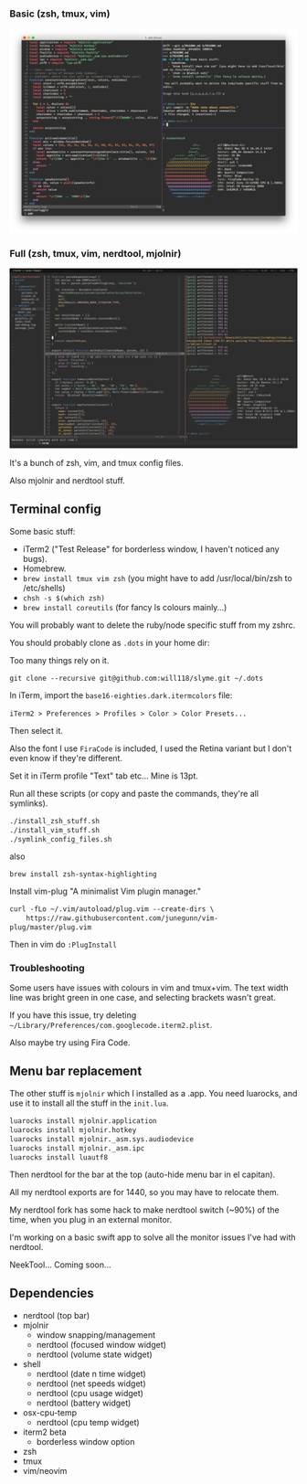 ### Basic (zsh, tmux, vim)
![Img](/screenshots/basic.png "Basic screenshot")

### Full (zsh, tmux, vim, nerdtool, mjolnir)
![Img](/screenshots/full.png "Full screenshot")

It's a bunch of zsh, vim, and tmux config files.

Also mjolnir and nerdtool stuff.

## Terminal config

Some basic stuff:
  - iTerm2 ("Test Release" for borderless window, I haven't noticed any bugs).
  - Homebrew.
  - `brew install tmux vim zsh` (you might have to add /usr/local/bin/zsh to /etc/shells)
  - `chsh -s $(which zsh)`
  - `brew install coreutils` (for fancy ls colours mainly…)

You will probably want to delete the ruby/node specific stuff from my zshrc.

You should probably clone as `.dots` in your home dir:

Too many things rely on it.

```
git clone --recursive git@github.com:will118/slyme.git ~/.dots
```

In iTerm, import the `base16-eighties.dark.itermcolors` file:

`iTerm2 > Preferences > Profiles > Color > Color Presets...`

Then select it.

Also the font I use `FiraCode` is included, I used the Retina variant but I don't even know if they're different.

Set it in iTerm profile "Text" tab etc… Mine is 13pt.

Run all these scripts (or copy and paste the commands, they're all symlinks).
```
./install_zsh_stuff.sh
./install_vim_stuff.sh
./symlink_config_files.sh
```

also

```
brew install zsh-syntax-highlighting
```


Install vim-plug "A minimalist Vim plugin manager."
```
curl -fLo ~/.vim/autoload/plug.vim --create-dirs \
    https://raw.githubusercontent.com/junegunn/vim-plug/master/plug.vim
```

Then in vim do `:PlugInstall`

### Troubleshooting

Some users have issues with colours in vim and tmux+vim. The text width line
was bright green in one case, and selecting brackets wasn't great.

If you have this issue, try deleting `~/Library/Preferences/com.googlecode.iterm2.plist`.

Also maybe try using Fira Code.

## Menu bar replacement

The other stuff is `mjolnir` which I installed as a .app.
You need luarocks, and use it to install all the stuff in the `init.lua`.

```
luarocks install mjolnir.application
luarocks install mjolnir.hotkey
luarocks install mjolnir._asm.sys.audiodevice
luarocks install mjolnir._asm.ipc
luarocks install luautf8
```

Then nerdtool for the bar at the top (auto-hide menu bar in el capitan).

All my nerdtool exports are for 1440, so you may have to relocate them.

My nerdtool fork has some hack to make nerdtool switch (~90%) of the time, when
you plug in an external monitor.

I'm working on a basic swift app to solve all the monitor issues I've had with nerdtool.

NeekTool… Coming soon…

## Dependencies

- nerdtool (top bar)
- mjolnir
  - window snapping/management
  - nerdtool (focused window widget)
  - nerdtool (volume state widget)
- shell
  - nerdtool (date n time widget)
  - nerdtool (net speeds widget)
  - nerdtool (cpu usage widget)
  - nerdtool (battery widget)
- osx-cpu-temp
  - nerdtool (cpu temp widget)
- iterm2 beta
  - borderless window option
- zsh
- tmux
- vim/neovim
